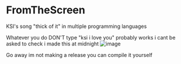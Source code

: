 # FromTheScreen
KSI's song "thick of it" in multiple programming languages

Whatever you do DON'T type "ksi i love you"
probably works i cant be asked to check
i made this at midnight 
![image](https://github.com/user-attachments/assets/b32d16e9-a576-44c0-9ebd-d11a69e7d13f)

Go away im not making a release you can compile it yourself
